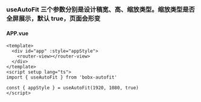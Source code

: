 ### useAutoFit 三个参数分别是设计稿宽、高、缩放类型。缩放类型是否全屏展示，默认 true，页面会形变

#### APP.vue

```tsx
<template>
  <div id="app" :style="appStyle">
    <router-view></router-view>
  </div>
</template>
<script setup lang="ts">
import { useAutoFit } from 'bobx-autofit'

const { appStyle } = useAutoFit(1920, 1080, true)
</script>
```
